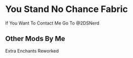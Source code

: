 # You Stand No Chance Fabric

If You Want To Contact Me Go To @2DSNerd

## Other Mods By Me

Extra Enchants Reworked

